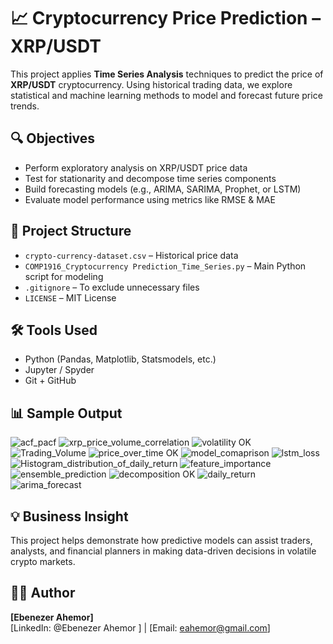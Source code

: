 # 📈 Cryptocurrency Price Prediction – XRP/USDT

This project applies **Time Series Analysis** techniques to predict the price of **XRP/USDT** cryptocurrency. Using historical trading data, we explore statistical and machine learning methods to model and forecast future price trends.

## 🔍 Objectives
- Perform exploratory analysis on XRP/USDT price data
- Test for stationarity and decompose time series components
- Build forecasting models (e.g., ARIMA, SARIMA, Prophet, or LSTM)
- Evaluate model performance using metrics like RMSE & MAE

## 📂 Project Structure

- `crypto-currency-dataset.csv` – Historical price data
- `COMP1916_Cryptocurrency Prediction_Time_Series.py` – Main Python script for modeling
- `.gitignore` – To exclude unnecessary files
- `LICENSE` – MIT License

## 🛠️ Tools Used
- Python (Pandas, Matplotlib, Statsmodels, etc.)
- Jupyter / Spyder
- Git + GitHub

## 📊 Sample Output
![acf_pacf](https://github.com/user-attachments/assets/175d2747-3f67-426b-bf0c-4a34cb811596)
![xrp_price_volume_correlation](https://github.com/user-attachments/assets/a7ce412a-9829-42ad-99a8-7d0887b3630a)
![volatility OK](https://github.com/user-attachments/assets/fc61b351-ec7d-4e56-bf7c-454d92de8d8d)
![Trading_Volume](https://github.com/user-attachments/assets/c13da8b8-d6a8-4727-b772-e8d510d9acc5)
![price_over_time OK](https://github.com/user-attachments/assets/d79f4956-8fd6-4341-8b0e-b1a4b182759a)
![model_comaprison](https://github.com/user-attachments/assets/9f062f9f-4360-4696-936e-3cb25e11e9cf)
![lstm_loss](https://github.com/user-attachments/assets/b8f366ca-861b-48ab-bd05-66c9fe6b8a29)
![Histogram_distribution_of_daily_return](https://github.com/user-attachments/assets/130707bb-de79-480e-9479-7bd6d60db063)
![feature_importance](https://github.com/user-attachments/assets/37455a10-d9e0-42b5-8e27-5a1519bd7f54)
![ensemble_prediction](https://github.com/user-attachments/assets/3dc77fe7-e788-41da-859c-5bc5f8cdd051)
![decomposition OK](https://github.com/user-attachments/assets/feee4ef8-5f84-49b4-9a7e-ce48050b076c)
![daily_return](https://github.com/user-attachments/assets/7840d68f-5e4f-43c8-a7e1-c8e2f731d533)
![arima_forecast](https://github.com/user-attachments/assets/626941fc-d35c-461f-b762-8e5bab115c09)



## 💡 Business Insight
This project helps demonstrate how predictive models can assist traders, analysts, and financial planners in making data-driven decisions in volatile crypto markets.

## 🧑‍💻 Author
**[Ebenezer Ahemor]**  
[LinkedIn: @Ebenezer Ahemor ] | [Email: eahemor@gmail.com]
